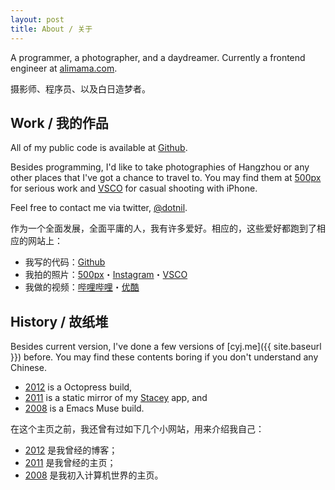 ```yaml
---
layout: post
title: About / 关于
---
```


A programmer, a photographer, and a daydreamer. Currently a frontend engineer at [alimama.com](https://www.alimama.com).

摄影师、程序员、以及白日造梦者。


## Work / 我的作品

All of my public code is available at [Github](https://github.com/dotnil).

Besides programming, I'd like to take photographies of Hangzhou or any other
places that I've got a chance to travel to. You may find them at [500px][500px]
for serious work and [VSCO][vsco] for casual shooting with iPhone.

Feel free to contact me via twitter, [@dotnil](https://twitter.com/dotnil).

作为一个全面发展，全面平庸的人，我有许多爱好。相应的，这些爱好都跑到了相应的网站上：

- 我写的代码：[Github](https://github.com/dotnil)
- 我拍的照片：[500px][500px]・[Instagram](https://www.instagram.com/sansmana/)・[VSCO][vsco]
- 我做的视频：[哔哩哔哩](https://space.bilibili.com/7689372/#!/)・[优酷](http://i.youku.com/u/UODA5NzU2MjQ=/videos)


## History / 故纸堆

Besides current version, I've done a few versions of [cyj.me]({{ site.baseurl }})
before. You may find these contents boring if you don't understand any Chinese.

- [2012][2012] is a Octopress build,
- [2011][2011] is a static mirror of my [Stacey](http://staceyapp.com/) app, and
- [2008][2008] is a Emacs Muse build.

在这个主页之前，我还曾有过如下几个小网站，用来介绍我自己：

- [2012][2012] 是我曾经的博客；
- [2011][2011] 是我曾经的主页；
- [2008][2008] 是我初入计算机世界的主页。


[2008]: http://cyj.me/2008
[2011]: http://cyj.me/2011
[2012]: http://cyj.me/2012
[500px]: https://500px.com/dotnil
[vsco]: http://dotnil.vsco.co/
